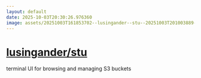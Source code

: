 ```yaml
---
layout: default
date: 2025-10-03T20:30:26.976360
image: assets/20251003T161853702--lusingander--stu--20251003T201003889--cropped.png
---
```


# [lusingander/stu](https://github.com/lusingander/stu)

terminal UI for browsing and managing S3 buckets
